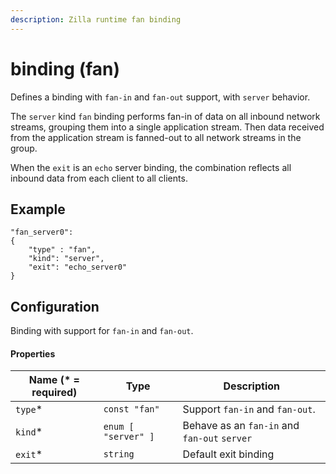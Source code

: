 ```yaml
---
description: Zilla runtime fan binding
---
```


# binding (fan)

Defines a binding with `fan-in` and `fan-out`  support, with `server` behavior.

The `server` kind `fan` binding performs fan-in of data on all inbound network streams, grouping them into a single application stream. Then data received from the application stream is fanned-out to all network streams in the group.

When the `exit` is an `echo` server binding, the combination reflects all inbound data from each client to all clients.

## Example

```
"fan_server0":
{
    "type" : "fan",
    "kind": "server",
    "exit": "echo_server0"
}
```

## Configuration

Binding with support for `fan-in` and `fan-out`.

#### Properties

| Name (\* = required) | Type                | Description                                  |
| -------------------- | ------------------- | -------------------------------------------- |
| `type`\*             | `const "fan"`       | Support `fan-in` and `fan-out`.              |
| `kind`\*             | `enum [ "server" ]` | Behave as an `fan-in` and `fan-out` `server` |
| `exit`\*             | `string`            | Default exit binding                         |
